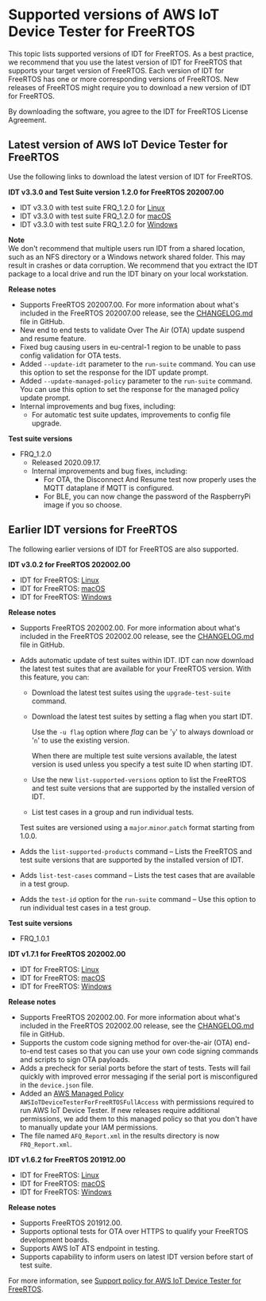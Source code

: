 # Supported versions of AWS IoT Device Tester for FreeRTOS<a name="dev-test-versions-afr"></a>

This topic lists supported versions of IDT for FreeRTOS\. As a best practice, we recommend that you use the latest version of IDT for FreeRTOS that supports your target version of FreeRTOS\. Each version of IDT for FreeRTOS has one or more corresponding versions of FreeRTOS\. New releases of FreeRTOS might require you to download a new version of IDT for FreeRTOS\. 

By downloading the software, you agree to the IDT for FreeRTOS License Agreement\. 

## Latest version of AWS IoT Device Tester for FreeRTOS<a name="idt-latest-version-afr"></a>

Use the following links to download the latest version of IDT for FreeRTOS\.

**IDT v3\.3\.0 and Test Suite version 1\.2\.0 for FreeRTOS 202007\.00**
+ IDT v3\.3\.0 with test suite FRQ\_1\.2\.0 for [ Linux](https://d232ctwt5kahio.cloudfront.net/freertos/devicetester_freertos_linux_3.3.0.zip)
+ IDT v3\.3\.0 with test suite FRQ\_1\.2\.0 for [ macOS](https://d232ctwt5kahio.cloudfront.net/freertos/devicetester_freertos_mac_3.3.0.zip)
+ IDT v3\.3\.0 with test suite FRQ\_1\.2\.0 for [ Windows](https://d232ctwt5kahio.cloudfront.net/freertos/devicetester_freertos_win_3.3.0.zip)

**Note**  
We don't recommend that multiple users run IDT from a shared location, such as an NFS directory or a Windows network shared folder\. This may result in crashes or data corruption\. We recommend that you extract the IDT package to a local drive and run the IDT binary on your local workstation\.

**Release notes**
+ Supports FreeRTOS 202007\.00\. For more information about what's included in the FreeRTOS 202007\.00 release, see the [CHANGELOG\.md](https://github.com/aws/amazon-freertos/blob/202007.00/CHANGELOG.md) file in GitHub\.
+ New end to end tests to validate Over The Air \(OTA\) update suspend and resume feature\.
+ Fixed bug causing users in eu\-central\-1 region to be unable to pass config validation for OTA tests\.
+ Added `--update-idt` parameter to the `run-suite` command\. You can use this option to set the response for the IDT update prompt\.
+ Added `--update-managed-policy` parameter to the `run-suite` command\. You can use this option to set the response for the managed policy update prompt\.
+ Internal improvements and bug fixes, including:
  + For automatic test suite updates, improvements to config file upgrade\.

**Test suite versions**
+ FRQ\_1\.2\.0
  + Released 2020\.09\.17\.
  + Internal improvements and bug fixes, including:
    + For OTA, the Disconnect And Resume test now properly uses the MQTT dataplane if MQTT is configured\.
    + For BLE, you can now change the password of the RaspberryPi image if you so choose\.

## Earlier IDT versions for FreeRTOS<a name="idt-prev-versions-afr"></a>

The following earlier versions of IDT for FreeRTOS are also supported\.

**IDT v3\.0\.2 for FreeRTOS 202002\.00**
+ IDT for FreeRTOS: [ Linux](https://d232ctwt5kahio.cloudfront.net/freertos/devicetester_freertos_linux_3.0.2.zip)
+ IDT for FreeRTOS: [ macOS](https://d232ctwt5kahio.cloudfront.net/freertos/devicetester_freertos_mac_3.0.2.zip)
+ IDT for FreeRTOS: [ Windows](https://d232ctwt5kahio.cloudfront.net/freertos/devicetester_freertos_win_3.0.2.zip)

**Release notes**
+ Supports FreeRTOS 202002\.00\. For more information about what's included in the FreeRTOS 202002\.00 release, see the [CHANGELOG\.md](https://github.com/aws/amazon-freertos/blob/202002.00/CHANGELOG.md) file in GitHub\.
+ Adds automatic update of test suites within IDT\. IDT can now download the latest test suites that are available for your FreeRTOS version\. With this feature, you can:
  + Download the latest test suites using the `upgrade-test-suite` command\. 
  + Download the latest test suites by setting a flag when you start IDT\.

    Use the `-u flag` option where *flag* can be '`y`' to always download or '`n`' to use the existing version\.

    When there are multiple test suite versions available, the latest version is used unless you specify a test suite ID when starting IDT\.
  + Use the new `list-supported-versions` option to list the FreeRTOS and test suite versions that are supported by the installed version of IDT\.
  + List test cases in a group and run individual tests\.

  Test suites are versioned using a `major`\.`minor`\.`patch` format starting from 1\.0\.0\.
+ Adds the `list-supported-products` command – Lists the FreeRTOS and test suite versions that are supported by the installed version of IDT\.
+ Adds `list-test-cases` command – Lists the test cases that are available in a test group\.
+ Adds the `test-id` option for the `run-suite` command – Use this option to run individual test cases in a test group\.

**Test suite versions**
+ FRQ\_1\.0\.1

**IDT v1\.7\.1 for FreeRTOS 202002\.00**
+ IDT for FreeRTOS: [ Linux](https://d232ctwt5kahio.cloudfront.net/freertos/devicetester_freertos_linux_1.7.1.zip)
+ IDT for FreeRTOS: [ macOS](https://d232ctwt5kahio.cloudfront.net/freertos/devicetester_freertos_mac_1.7.1.zip)
+ IDT for FreeRTOS: [ Windows](https://d232ctwt5kahio.cloudfront.net/freertos/devicetester_freertos_win_1.7.1.zip)

**Release notes**
+ Supports FreeRTOS 202002\.00\. For more information about what's included in the FreeRTOS 202002\.00 release, see the [ CHANGELOG\.md](https://github.com/aws/amazon-freertos/blob/202002.00/CHANGELOG.md) file in GitHub\.
+ Supports the custom code signing method for over\-the\-air \(OTA\) end\-to\-end test cases so that you can use your own code signing commands and scripts to sign OTA payloads\.
+ Adds a precheck for serial ports before the start of tests\. Tests will fail quickly with improved error messaging if the serial port is misconfigured in the `device.json` file\.
+ Added an [ AWS Managed Policy](https://docs.aws.amazon.com/IAM/latest/UserGuide/access_policies_managed-vs-inline.html#aws-managed-policies) `AWSIoTDeviceTesterForFreeRTOSFullAccess` with permissions required to run AWS IoT Device Tester\. If new releases require additional permissions, we add them to this managed policy so that you don't have to manually update your IAM permissions\.
+ The file named `AFQ_Report.xml` in the results directory is now `FRQ_Report.xml`\.

**IDT v1\.6\.2 for FreeRTOS 201912\.00**
+ IDT for FreeRTOS: [ Linux](https://d232ctwt5kahio.cloudfront.net/afr/devicetester_afreertos_linux_1.6.2.zip)
+ IDT for FreeRTOS: [ macOS](https://d232ctwt5kahio.cloudfront.net/afr/devicetester_afreertos_mac_1.6.2.zip)
+ IDT for FreeRTOS: [ Windows](https://d232ctwt5kahio.cloudfront.net/afr/devicetester_afreertos_win_1.6.2.zip)

**Release notes**
+ Supports FreeRTOS 201912\.00\.
+ Supports optional tests for OTA over HTTPS to qualify your FreeRTOS development boards\.
+ Supports AWS IoT ATS endpoint in testing\.
+ Supports capability to inform users on latest IDT version before start of test suite\.

For more information, see [Support policy for AWS IoT Device Tester for FreeRTOS](idt-support-policy.md)\.